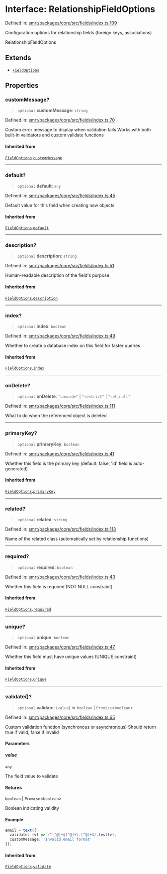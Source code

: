 # Interface: RelationshipFieldOptions

Defined in: [smrt/packages/core/src/fields/index.ts:109](https://github.com/happyvertical/smrt/blob/71a16025d52b026725fd522a392015e67e1d6489/packages/core/src/fields/index.ts#L109)

Configuration options for relationship fields (foreign keys, associations)

 RelationshipFieldOptions

## Extends

- [`FieldOptions`](FieldOptions.md)

## Properties

### customMessage?

> `optional` **customMessage**: `string`

Defined in: [smrt/packages/core/src/fields/index.ts:70](https://github.com/happyvertical/smrt/blob/71a16025d52b026725fd522a392015e67e1d6489/packages/core/src/fields/index.ts#L70)

Custom error message to display when validation fails
Works with both built-in validators and custom validate functions

#### Inherited from

[`FieldOptions`](FieldOptions.md).[`customMessage`](FieldOptions.md#custommessage)

***

### default?

> `optional` **default**: `any`

Defined in: [smrt/packages/core/src/fields/index.ts:45](https://github.com/happyvertical/smrt/blob/71a16025d52b026725fd522a392015e67e1d6489/packages/core/src/fields/index.ts#L45)

Default value for this field when creating new objects

#### Inherited from

[`FieldOptions`](FieldOptions.md).[`default`](FieldOptions.md#default)

***

### description?

> `optional` **description**: `string`

Defined in: [smrt/packages/core/src/fields/index.ts:51](https://github.com/happyvertical/smrt/blob/71a16025d52b026725fd522a392015e67e1d6489/packages/core/src/fields/index.ts#L51)

Human-readable description of the field's purpose

#### Inherited from

[`FieldOptions`](FieldOptions.md).[`description`](FieldOptions.md#description)

***

### index?

> `optional` **index**: `boolean`

Defined in: [smrt/packages/core/src/fields/index.ts:49](https://github.com/happyvertical/smrt/blob/71a16025d52b026725fd522a392015e67e1d6489/packages/core/src/fields/index.ts#L49)

Whether to create a database index on this field for faster queries

#### Inherited from

[`FieldOptions`](FieldOptions.md).[`index`](FieldOptions.md#index)

***

### onDelete?

> `optional` **onDelete**: `"cascade"` \| `"restrict"` \| `"set_null"`

Defined in: [smrt/packages/core/src/fields/index.ts:111](https://github.com/happyvertical/smrt/blob/71a16025d52b026725fd522a392015e67e1d6489/packages/core/src/fields/index.ts#L111)

What to do when the referenced object is deleted

***

### primaryKey?

> `optional` **primaryKey**: `boolean`

Defined in: [smrt/packages/core/src/fields/index.ts:41](https://github.com/happyvertical/smrt/blob/71a16025d52b026725fd522a392015e67e1d6489/packages/core/src/fields/index.ts#L41)

Whether this field is the primary key (default: false, 'id' field is auto-generated)

#### Inherited from

[`FieldOptions`](FieldOptions.md).[`primaryKey`](FieldOptions.md#primarykey)

***

### related?

> `optional` **related**: `string`

Defined in: [smrt/packages/core/src/fields/index.ts:113](https://github.com/happyvertical/smrt/blob/71a16025d52b026725fd522a392015e67e1d6489/packages/core/src/fields/index.ts#L113)

Name of the related class (automatically set by relationship functions)

***

### required?

> `optional` **required**: `boolean`

Defined in: [smrt/packages/core/src/fields/index.ts:43](https://github.com/happyvertical/smrt/blob/71a16025d52b026725fd522a392015e67e1d6489/packages/core/src/fields/index.ts#L43)

Whether this field is required (NOT NULL constraint)

#### Inherited from

[`FieldOptions`](FieldOptions.md).[`required`](FieldOptions.md#required)

***

### unique?

> `optional` **unique**: `boolean`

Defined in: [smrt/packages/core/src/fields/index.ts:47](https://github.com/happyvertical/smrt/blob/71a16025d52b026725fd522a392015e67e1d6489/packages/core/src/fields/index.ts#L47)

Whether this field must have unique values (UNIQUE constraint)

#### Inherited from

[`FieldOptions`](FieldOptions.md).[`unique`](FieldOptions.md#unique)

***

### validate()?

> `optional` **validate**: (`value`) => `boolean` \| `Promise`\<`boolean`\>

Defined in: [smrt/packages/core/src/fields/index.ts:65](https://github.com/happyvertical/smrt/blob/71a16025d52b026725fd522a392015e67e1d6489/packages/core/src/fields/index.ts#L65)

Custom validation function (synchronous or asynchronous)
Should return true if valid, false if invalid

#### Parameters

##### value

`any`

The field value to validate

#### Returns

`boolean` \| `Promise`\<`boolean`\>

Boolean indicating validity

#### Example

```typescript
email = text({
  validate: (v) => /^[^@]+@[^@]+\.[^@]+$/.test(v),
  customMessage: 'Invalid email format'
});
```

#### Inherited from

[`FieldOptions`](FieldOptions.md).[`validate`](FieldOptions.md#validate)
